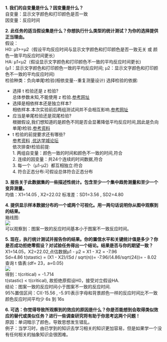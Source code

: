 **1. 我们的自变量是什么？因变量是什么？**  
    自变量：显示文字颜色和打印颜色是否一致  
    因变量：反应时间  
  
**2. 此任务的适当假设集是什么？你想执行什么类型的统计测试？为你的选择提供正当理由。**  
    假设：  
    H0: μ1>=μ2（假设平均反应时间与显示文字颜色和打印颜色是否一致无关 或 颜色一致平均反应时间更长）  
    HA: μ1<μ2（假设显示文字颜色和打印颜色不一致的平均反应时间更长)  
    (μ1：显示文字颜色和打印颜色一致的平均反应时间; μ2：显示文字颜色和打印颜色不一致的平均反应时间)  
    检验种类：负向单尾t检验(相依变量--重复测量设计)
    选择检验的依据:
- 选择 t 检验还是 z 检验?  
     总体参数未知,不能使用 z 检验.[参考网址](http://www.statisticshowto.com/probability-and-statistics/hypothesis-testing/t-score-vs-z-score/)
- 选择是相依样本还是独立样本?  
     相依样本.本次实验前后两组测试间并不会相互影响.[参考网址](http://support.minitab.com/en-us/minitab/17/topic-library/basic-statistics-and-graphs/hypothesis-tests/tests-of-means/how-are-dependent-and-independent-samples-different/)
- 应当是单尾检验还是双尾检验?  
     根据假设,我们想知道的是颜色不同是否会显著降低平均反应时间,因此是负向单尾t检验.[参考资料](http://stats.idre.ucla.edu/other/mult-pkg/faq/general/faq-what-are-the-differences-between-one-tailed-and-two-tailed-tests/)
- t 检验的前提要求还有哪些?  
     [参考资料](http://www.csic.cornell.edu/Elrod/t-test/t-test-assumptions.html) ,[优达学城论坛](https://discussions.youdaxue.com/t/topic/42566/3)  
     依次排查t检验前提:  
        1. 两组自变量：颜色一致的时间和颜色不一致的时间,符合  
        2. 连续的因变量：共24个连续的时间数据,符合  
        3. 每一个（μ1-μ2）都互相独立:符合  
        4. 符合正态分布:可假设总体符合正态分布
  
**3. 报告关于此数据集的一些描述性统计。包含至少一个集中趋势测量和至少一个变异测量。**  
    均值：X1=14.05 , X2=22.02
    标准差：SD1=3.56 , SD2=4.80

**4. 提供显示样本数据分布的一个或两个可视化。用一两句话说明你从图中观察到的结果。**  
    箱线图:  
    ![](https://raw.githubusercontent.com/vipqiaojin/Udacity/master/task1/boxplot.png)  
    可以观察到：图案一致的反应时间基本小于图案不一致反应时间。

**5. 现在，执行统计测试并报告你的结果。你的置信水平和关键统计值是多少？你是否成功拒绝零假设？对试验任务得出一个结论。结果是否与你的期望一致？**  
    X1=14.05，X2=22.02,点估数据μ1 - μ2 = X1 - X2 = -7.96  
    Sd=4.86
    t(stastic) = (X1 - X2)/(Sd / sqrt(n))= -7.96/(4.86/sqrt(24))= - 8.02  
    查询 t 值表:(df= 23，a=0.05)  
    ![](https://raw.githubusercontent.com/vipqiaojin/Udacity/master/t-table.jpg)  
    得到：t(critical) = -1.714  
    t(stastic)  < t(critical), 故拒绝原假设H0，接受对立假设HA.  
    结论：图案一致的反应时间小于图案不一致的反应时间.  
    95%置信区间：CI(-15.56 , -5.91)表示字母和背景颜色一样的反应时间比不一致颜色反应时间平均少 6s 到 16s  

**6. 可选：你觉得导致所观察到的效应的原因是什么？你是否能想到会取得类似效应的替代或类似任务？进行一些调查研究将有助于你思考这两个问题！**  
    原因：单词暗示了颜色，导致思想发生错乱。  
    例子：当学习时，由已学到的知识去学习相关的知识更加容易，但是如果学一个没有任何相关的抽象知识会很困难。
